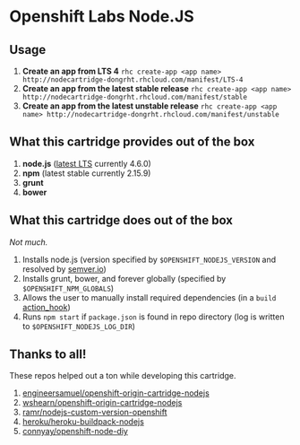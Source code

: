 # Openshift Labs Node.JS

## Usage

1. **Create an app from LTS 4** `rhc create-app <app name> http://nodecartridge-dongrht.rhcloud.com/manifest/LTS-4`
2. **Create an app from the latest stable release** `rhc create-app <app name> http://nodecartridge-dongrht.rhcloud.com/manifest/stable`
3. **Create an app from the latest unstable release** `rhc create-app <app name> http://nodecartridge-dongrht.rhcloud.com/manifest/unstable`

What this cartridge provides out of the box
---
1. **node.js** ([latest LTS](https://semver.io/node/resolve/4) currently 4.6.0)
2. **npm** (latest stable currently 2.15.9)
3. **grunt**
4. **bower**

What this cartridge does out of the box
---
*Not much.*

1. Installs node.js (version specified by `$OPENSHIFT_NODEJS_VERSION` and resolved by [semver.io](https://semver.io))
2. Installs grunt, bower, and forever globally (specified by `$OPENSHIFT_NPM_GLOBALS`)
3. Allows the user to manually install required dependencies (in a `build` [action_hook](http://openshift.github.io/documentation/oo_user_guide.html#action-hooks))
4. Runs `npm start` if `package.json` is found in repo directory (log is written to `$OPENSHIFT_NODEJS_LOG_DIR`)

Thanks to all!
---
These repos helped out a ton while developing this cartridge.

1. [engineersamuel/openshift-origin-cartridge-nodejs](https://github.com/engineersamuel/openshift-origin-cartridge-nodejs)
2. [wshearn/openshift-origin-cartridge-nodejs](https://github.com/wshearn/openshift-origin-cartridge-nodejs)
3. [ramr/nodejs-custom-version-openshift](https://github.com/ramr/nodejs-custom-version-openshift)
4. [heroku/heroku-buildpack-nodejs](https://github.com/heroku/heroku-buildpack-nodejs)
5. [connyay/openshift-node-diy](https://github.com/connyay/openshift-node-diy)
